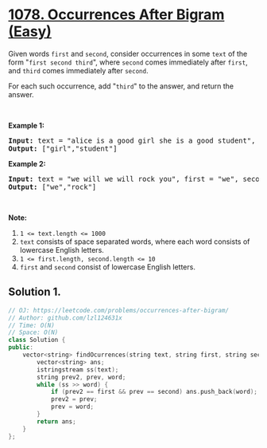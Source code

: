 # [1078. Occurrences After Bigram (Easy)](https://leetcode.com/problems/occurrences-after-bigram/)

<p>Given words <code>first</code> and <code>second</code>, consider occurrences in some&nbsp;<code>text</code> of the form "<code>first second third</code>", where <code>second</code> comes immediately after <code>first</code>, and <code>third</code> comes immediately after <code>second</code>.</p>

<p>For each such occurrence, add "<code>third</code>" to the answer, and return the answer.</p>

<p>&nbsp;</p>

<p><strong>Example 1:</strong></p>

<pre><strong>Input: </strong>text = <span id="example-input-1-1">"alice is a good girl she is a good student"</span>, first = <span id="example-input-1-2">"a"</span>, second = <span id="example-input-1-3">"good"</span>
<strong>Output: </strong><span id="example-output-1">["girl","student"]</span>
</pre>

<div>
<p><strong>Example 2:</strong></p>

<pre><strong>Input: </strong>text = <span id="example-input-2-1">"we will we will rock you"</span>, first = <span id="example-input-2-2">"we"</span>, second = <span id="example-input-2-3">"will"</span>
<strong>Output: </strong><span id="example-output-2">["we","rock"]</span>
</pre>

<p>&nbsp;</p>

<p><strong>Note:</strong></p>

<ol>
	<li><code>1 &lt;= text.length &lt;= 1000</code></li>
	<li><code>text</code> consists of space separated words, where each word consists of lowercase English letters.</li>
	<li><code>1 &lt;= first.length, second.length &lt;= 10</code></li>
	<li><code>first</code> and <code>second</code> consist of lowercase English letters.</li>
</ol>
</div>


## Solution 1.

```cpp
// OJ: https://leetcode.com/problems/occurrences-after-bigram/
// Author: github.com/lzl124631x
// Time: O(N)
// Space: O(N)
class Solution {
public:
    vector<string> findOcurrences(string text, string first, string second) {
        vector<string> ans;
        istringstream ss(text);
        string prev2, prev, word;
        while (ss >> word) {
            if (prev2 == first && prev == second) ans.push_back(word);
            prev2 = prev;
            prev = word;
        }
        return ans;
    }
};
```